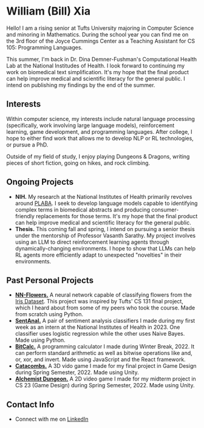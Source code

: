 # William (Bill) Xia
Hello! I am a rising senior at Tufts University majoring in Computer Science and minoring in Mathematics. During the school year you can find me on the 3rd floor of the Joyce Cummings Center as a Teaching Assistant for CS 105: Programming Languages.

This summer, I'm back in Dr. Dina Demner-Fushman's Computational Health Lab at the National Institudes of Health. I look forward to continuing my work on biomedical text simplification. It's my hope that the final product can help improve medical and scientific literacy for the general public. I intend on publishing my findings by the end of the summer. 

## Interests
Within computer science, my interests include natural language processing (specifically, work involving large language models), reinforcement learning, game development, and programming languages. After college, I hope to either find work that allows me to develop NLP or RL technologies, or pursue a PhD.

Outside of my field of study, I enjoy playing Dungeons & Dragons, writing pieces of short fiction, going on hikes, and rock climbing.

## Ongoing Projects
- **NIH.** My research at the National Institutes of Health primarily revolves around [PLABA](https://bionlp.nlm.nih.gov/plaba2024/). I seek to develop language models capable to identifying complex terms in biomedical abstracts and producing consumer-friendly replacements for those terms. It's my hope that the final product can help improve medical and scientific literacy for the general public. 
- **Thesis.** This coming fall and spring, I intend on pursuing a senior thesis under the mentorship of Professor Vasanth Sarathy. My project involves using an LLM to direct reinforcement learning agents through dynamically-changing environments. I hope to show that LLMs can help RL agents more efficiently adapt to unexpected "novelties" in their environments. 

## Past Personal Projects
- [**NN-Flowers.**](https://github.com/onionLad/NN-flowers) A neural network capable of classifying flowers from the [Iris Dataset](https://en.wikipedia.org/wiki/Iris_flower_data_set). This project was inspired by Tufts' CS 131 final project, which I heard about from some of my peers who took the course. Made from scratch using Python.
- [**SentAnal.**](https://github.com/onionLad/SentimentAnalyzer) A pair of sentiment analysis classifiers I made during my first week as an intern at the National Institutes of Health in 2023. One classifier uses logistic regression while the other uses Naive Bayes. Made using Python.
- [**BitCalc.**](https://github.com/onionLad/BitCalc) A programming calculator I made during Winter Break, 2022. It can perform standard arithmetic as well as bitwise operations like and, or, xor, and invert. Made using JavaScript and the React framework.
- [**Catacombs.**](https://team-catacombs.itch.io/catacombs) A 3D vido game I made for my final project in Game Design during Spring Semester, 2022. Made using Unity.
- [**Alchemist Dungeon.**](https://alko08.itch.io/alchemists-dungeon) A 2D video game I made for my midterm project in CS 23 (Game Design) during Spring Semester, 2022. Made using Unity.

## Contact Info
- Connect with me on <a href="https://www.linkedin.com/in/william-xia-ab40b2218/">LinkedIn</a>
